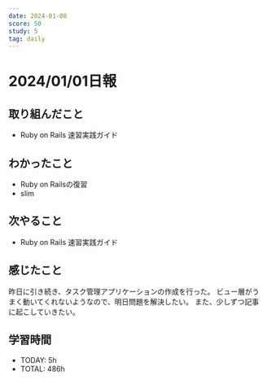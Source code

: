 ```yaml
---
date: 2024-01-08
score: 50
study: 5
tag: daily
---
```

# 2024/01/01日報
## 取り組んだこと
- Ruby on Rails 速習実践ガイド
## わかったこと
- Ruby on Railsの復習
- slim
## 次やること
- Ruby on Rails 速習実践ガイド
## 感じたこと
昨日に引き続き、タスク管理アプリケーションの作成を行った。
ビュー層がうまく動いてくれないようなので、明日問題を解決したい。
また、少しずつ記事に起こしていきたい。
## 学習時間
- TODAY: 5h
- TOTAL: 486h
